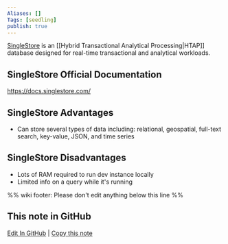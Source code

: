 ```yaml
---
Aliases: []
Tags: [seedling]
publish: true
---
```


[SingleStore](https://www.singlestore.com/) is an [[Hybrid Transactional Analytical Processing|HTAP]] database designed for real-time transactional and analytical workloads.

## SingleStore Official Documentation

https://docs.singlestore.com/

## SingleStore Advantages

- Can store several types of data including: relational, geospatial, full-text search, key-value, JSON, and time series

## SingleStore Disadvantages

- Lots of RAM required to run dev instance locally
- Limited info on a query while it's running

%% wiki footer: Please don't edit anything below this line %%

## This note in GitHub

<span class="git-footer">[Edit In GitHub](https://github.dev/data-engineering-community/data-engineering-wiki/blob/main/Tools/Databases/SingleStore.md "git-hub-edit-note") | [Copy this note](https://raw.githubusercontent.com/data-engineering-community/data-engineering-wiki/main/Tools/Databases/SingleStore.md "git-hub-copy-note") </span>
